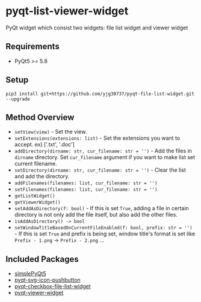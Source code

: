 # pyqt-list-viewer-widget
PyQt widget which consist two widgets: file list widget and viewer widget

## Requirements
* PyQt5 >= 5.8

## Setup
`pip3 install git+https://github.com/yjg30737/pyqt-file-list-widget.git --upgrade`

## Method Overview
* `setView(view)` - Set the view.
* `setExtensions(extensions: list)` - Set the extensions you want to accept. ex) ['.txt', '.doc']
* `addDirectory(dirname: str, cur_filename: str = '')` - Add the files in `dirname` directory. Set `cur_filename` argument if you want to make list set current filename.
* `setDirectory(dirname: str, cur_filename: str = '')` - Clear the list and add the directory.
* `addFilenames(filenames: list, cur_filename: str = '')`
* `setFilenames(filenames: list, cur_filename: str = '')`
* `getListWidget()`
* `getViewerWidget()`
* `setAddAsDirectory(f: bool)` - If this is set `True`, adding a file in certain directory is not only add the file itself, but also add the other files.
* `isAddAsDirectory() -> bool`
* `setWindowTitleBasedOnCurrentFileEnabled(f: bool, prefix: str = '')` - If this is set `True` and prefix is being set, window title's format is set like `Prefix - 1.png` -> `Prefix - 2.png` ... 

## Included Packages
* <a href="https://github.com/yjg30737/simplePyQt5.git">simplePyQt5</a>
* <a href="https://github.com/yjg30737/pyqt-svg-icon-pushbutton.git">pyqt-svg-icon-pushbutton</a>
* <a href="https://github.com/yjg30737/pyqt-checkbox-file-list-widget.git">pyqt-checkbox-file-list-widget</a>
* <a href="https://github.com/yjg30737/pyqt-viewer-widget.git">pyqt-viewer-widget</a>
